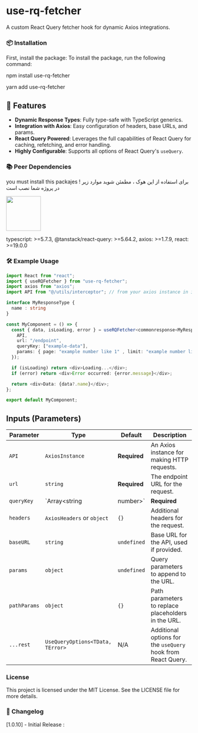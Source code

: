 # use-rq-fetcher

A custom React Query fetcher hook for dynamic Axios integrations.

### 📦 Installation
First, install the package:
To install the package, run the following command:

npm install use-rq-fetcher

yarn add use-rq-fetcher

## 🚀 Features

- **Dynamic Response Types**: Fully type-safe with TypeScript generics.
- **Integration with Axios**: Easy configuration of headers, base URLs, and params.
- **React Query Powered**: Leverages the full capabilities of React Query for caching, refetching, and error handling.
- **Highly Configurable**: Supports all options of React Query's `useQuery`.

### 📚 Peer Dependencies

you must install this packajes !
برای استفاده از این هوک ، مطمئن شوید موارد زیر در پروژه شما نصب است 

<a target="_blank" href='https://react.dev/'>
    <img width="94" height="94" src="https://miro.medium.com/v2/resize:fit:1200/1*5PxGgx_aOWpTkul_D3nnbw.png" />
</a>

typescript: >=5.7.3,
@tanstack/react-query: >=5.64.2,
axios: >=1.7.9,
react: >=19.0.0

### 🛠️ Example Usage

```typescript
import React from "react";
import { useRQFetcher } from "use-rq-fetcher";
import axios from "axios";
import API from "@/utils/interceptor"; // from your axios instance in interceptor

interface MyResponseType {
  name : string
}

const MyComponent = () => {
  const { data, isLoading, error } = useRQFetcher<commonresponse<MyResponseType>, commonresponse>({
    API,
    url: "/endpoint",
    queryKey: ["example-data"],
    params: { page: "example number like 1" , limit: "example number like 10" },
  });

  if (isLoading) return <div>Loading...</div>;
  if (error) return <div>Error occurred: {error.message}</div>;

  return <div>Data: {data?.name}</div>;
};

export default MyComponent;
````


## Inputs (Parameters)

| Parameter   | Type                       | Default         | Description                                                                 |
|-------------|----------------------------|-----------------|-----------------------------------------------------------------------------|
| `API`       | `AxiosInstance`           | **Required**   | An Axios instance for making HTTP requests.                                |
| `url`       | `string`                  | **Required**   | The endpoint URL for the request.                                          |
| `queryKey`  | `Array<string | number>`  | **Required**   | A unique key for React Query to identify this query.                       |
| `headers`   | `AxiosHeaders` or `object`| `{}`           | Additional headers for the request.                                        |
| `baseURL`   | `string`                  | `undefined`    | Base URL for the API, used if provided.                                    |
| `params`    | `object`                  | `undefined`    | Query parameters to append to the URL.                                     |
| `pathParams`| `object`                  | `{}`           | Path parameters to replace placeholders in the URL.                        |
| `...rest`   | `UseQueryOptions<TData, TError>` | N/A       | Additional options for the `useQuery` hook from React Query.               |



### License
This project is licensed under the MIT License. See the LICENSE file for more details.

### 🔄 Changelog
[1.0.10] - Initial Release :
